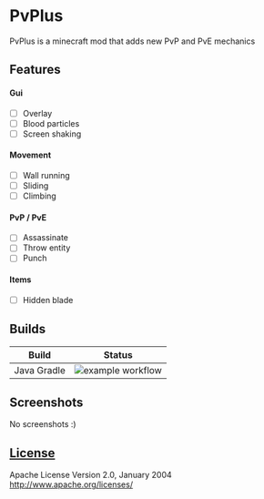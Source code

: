 # PvPlus

PvPlus is a minecraft mod that adds new PvP and PvE mechanics

## Features

#### Gui

- [ ] Overlay
- [ ] Blood particles
- [ ] Screen shaking

#### Movement

- [ ] Wall running
- [ ] Sliding
- [ ] Climbing

#### PvP / PvE

- [ ] Assassinate
- [ ] Throw entity
- [ ] Punch

#### Items

- [ ] Hidden blade

## Builds

| Build       | Status                                                                                               |
| ----------- | ---------------------------------------------------------------------------------------------------- |
| Java Gradle | ![example workflow](https://github.com/TerraCrafterE3/pvplus/actions/workflows/gradle.yml/badge.svg) |

## Screenshots

No screenshots :)

## [License](./LICENSE)

Apache License
Version 2.0, January 2004
http://www.apache.org/licenses/
